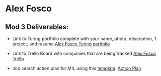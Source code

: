 # Alex Fosco

## Mod 3 Deliverables:

* Link to Turing portfolio complete with your name, photo, description, 1 project, and resume
[Alex Fosco Turing portfolio](https://www.turing.io/alumni/alex-fosco)

* Link to Trello Board with companies that are being tracked
[Alex Fosco Trello](https://trello.com/b/4NTkRthc/job-search)

* Job search action plan for M4, using this [template](https://github.com/turingschool/career-development-curriculum/blob/master/module_three/mod_4_action_plan_template.md):
[Action Plan](https://github.com/alfosco/career-development-curriculum/blob/master/module_three/mod_4_action_plan_template.md)
